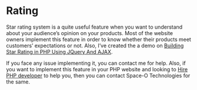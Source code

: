 # Rating
Star rating system is a quite useful feature when you want to understand about your audience’s opinion on your products. Most of the website owners implement this feature in order to know whether their products meet customers’ expectations or not. 
Also, I’ve created the a demo on [Building Star Rating in PHP Using JQuery And AJAX](https://www.spaceotechnologies.com/star-rating-in-php-jquery-ajax-css/). 

If you face any issue implementing it, you can contact me for help. Also, if you want to implement this feature in your PHP website and looking to [Hire PHP developer](http://www.spaceotechnologies.com/hire-php-developer/ ) to help you, then you can contact Space-O Technologies for the same.

